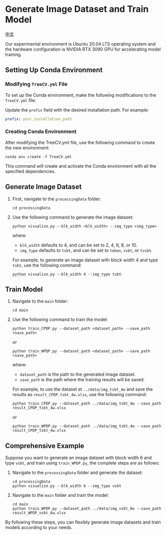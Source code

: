 # Generate Image Dataset and Train Model

[中文](README_CN.md)

Our experimental environment is Ubuntu 20.04 LTS operating system and the hardware configuration is NVIDIA RTX 3090 GPU for accelerating model training.

## Setting Up Conda Environment

### Modifying `TreeCV.yml` File

To set up the Conda environment, make the following modifications to the `TreeCV.yml` file:

Update the `prefix` field with the desired installation path. For example:

```yaml
prefix: your_installation_path
```

### Creating Conda Environment
After modifying the TreeCV.yml file, use the following command to create the new environment:
```shell
conda env create -f TreeCV.yml
```
This command will create and activate the Conda environment with all the specified dependencies.

## Generate Image Dataset

1. First, navigate to the `processingData` folder:

    ```shell
    cd processingData
    ```

2. Use the following command to generate the image dataset:

    ```shell
    python visualize.py --blk_width <blk_width> --img_type <img_type>
    ```

    where:
    - `blk_width` defaults to 4, and can be set to 2, 4, 6, 8, or 10.
    - `img_type` defaults to `tsbt`, and can be set to `token`, `vsbt`, or `tvsbt`.

    For example, to generate an image dataset with block width 4 and type `tsbt`, use the following command:

    ```shell
    python visualize.py --blk_width 4 --img_type tsbt
    ```

## Train Model

1. Navigate to the `main` folder:

    ```shell
    cd main
    ```

2. Use the following command to train the model:

    ```shell
    python train_CPDP.py --dataset_path <dataset_path> --save_path <save_path>
    ```
    or
    ```shell
    python train_WPDP.py --dataset_path <dataset_path> --save_path <save_path>
    ```

    where:
    - `dataset_path` is the path to the generated image dataset.
    - `save_path` is the path where the training results will be saved.

    For example, to use the dataset at `../data/img_tsbt_4w` and save the results as `result_CPDP_tsbt_4w.xlsx`, use the following command:

    ```shell
    python train_CPDP.py --dataset_path ../data/img_tsbt_4w --save_path result_CPDP_tsbt_4w.xlsx
    ```
    or
    ```shell
    python train_WPDP.py --dataset_path ../data/img_tsbt_4w --save_path result_CPDP_tsbt_4w.xlsx
    ```

## Comprehensive Example

Suppose you want to generate an image dataset with block width 6 and type `vsbt`, and train using `train_WPDP.py`, the complete steps are as follows:

1. Navigate to the `processingData` folder and generate the dataset:

    ```shell
    cd processingData
    python visualize.py --blk_width 6 --img_type vsbt
    ```

2. Navigate to the `main` folder and train the model:

    ```shell
    cd main
    python train_WPDP.py --dataset_path ../data/img_vsbt_6w --save_path result_WPDP_vsbt_6w.xlsx
    ```

By following these steps, you can flexibly generate image datasets and train models according to your needs.
